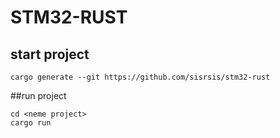 # STM32-RUST 
## start project
```
cargo generate --git https://github.com/sisrsis/stm32-rust
```
##run project 
```
cd <neme project>
cargo run
```

